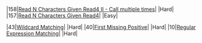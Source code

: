 |158|[Read N Characters Given Read4 II - Call multiple times](https://oj.leetcode.com/problems/read-n-characters-given-read4-ii-call-multiple-times/)| [](./src/readNCharactersGivenRead4/readNCharactersGivenRead4.II.cpp)|Hard|
|157|[Read N Characters Given Read4](https://oj.leetcode.com/problems/read-n-characters-given-read4/)| [](./src/readNCharactersGivenRead4/readNCharactersGivenRead4.cpp)|Easy|

|43|[Wildcard Matching](https://oj.leetcode.com/problems/wildcard-matching/)| [](./src/wildcardMatching/wildcardMatching.cpp)|Hard|
|40|[First Missing Positive](https://oj.leetcode.com/problems/first-missing-positive/)| [](./src/firstMissingPositive/firstMissingPositive.cpp)|Hard|
|10|[Regular Expression Matching](https://oj.leetcode.com/problems/regular-expression-matching/)| [](./src/regularExpressionMatching/regularExpressionMatching.cpp)|Hard|
